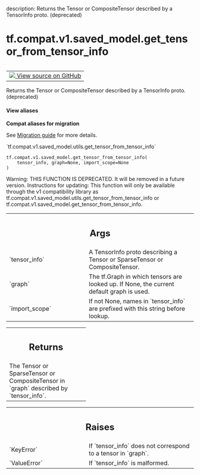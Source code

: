 description: Returns the Tensor or CompositeTensor described by a TensorInfo proto. (deprecated)

<div itemscope itemtype="http://developers.google.com/ReferenceObject">
<meta itemprop="name" content="tf.compat.v1.saved_model.get_tensor_from_tensor_info" />
<meta itemprop="path" content="Stable" />
</div>

# tf.compat.v1.saved_model.get_tensor_from_tensor_info

<!-- Insert buttons and diff -->

<table class="tfo-notebook-buttons tfo-api nocontent" align="left">
<td>
  <a target="_blank" href="https://github.com/tensorflow/tensorflow/blob/r2.4/tensorflow/python/saved_model/utils_impl.py#L142-L189">
    <img src="https://www.tensorflow.org/images/GitHub-Mark-32px.png" />
    View source on GitHub
  </a>
</td>
</table>



Returns the Tensor or CompositeTensor described by a TensorInfo proto. (deprecated)

<section class="expandable">
  <h4 class="showalways">View aliases</h4>
  <p>
<b>Compat aliases for migration</b>
<p>See
<a href="https://www.tensorflow.org/guide/migrate">Migration guide</a> for
more details.</p>
<p>`tf.compat.v1.saved_model.utils.get_tensor_from_tensor_info`</p>
</p>
</section>

<pre class="devsite-click-to-copy prettyprint lang-py tfo-signature-link">
<code>tf.compat.v1.saved_model.get_tensor_from_tensor_info(
    tensor_info, graph=None, import_scope=None
)
</code></pre>



<!-- Placeholder for "Used in" -->

Warning: THIS FUNCTION IS DEPRECATED. It will be removed in a future version.
Instructions for updating:
This function will only be available through the v1 compatibility library as tf.compat.v1.saved_model.utils.get_tensor_from_tensor_info or tf.compat.v1.saved_model.get_tensor_from_tensor_info.

<!-- Tabular view -->
 <table class="responsive fixed orange">
<colgroup><col width="214px"><col></colgroup>
<tr><th colspan="2"><h2 class="add-link">Args</h2></th></tr>

<tr>
<td>
`tensor_info`
</td>
<td>
A TensorInfo proto describing a Tensor or SparseTensor or
CompositeTensor.
</td>
</tr><tr>
<td>
`graph`
</td>
<td>
The tf.Graph in which tensors are looked up. If None, the
current default graph is used.
</td>
</tr><tr>
<td>
`import_scope`
</td>
<td>
If not None, names in `tensor_info` are prefixed with this
string before lookup.
</td>
</tr>
</table>



<!-- Tabular view -->
 <table class="responsive fixed orange">
<colgroup><col width="214px"><col></colgroup>
<tr><th colspan="2"><h2 class="add-link">Returns</h2></th></tr>
<tr class="alt">
<td colspan="2">
The Tensor or SparseTensor or CompositeTensor in `graph` described by
`tensor_info`.
</td>
</tr>

</table>



<!-- Tabular view -->
 <table class="responsive fixed orange">
<colgroup><col width="214px"><col></colgroup>
<tr><th colspan="2"><h2 class="add-link">Raises</h2></th></tr>

<tr>
<td>
`KeyError`
</td>
<td>
If `tensor_info` does not correspond to a tensor in `graph`.
</td>
</tr><tr>
<td>
`ValueError`
</td>
<td>
If `tensor_info` is malformed.
</td>
</tr>
</table>

